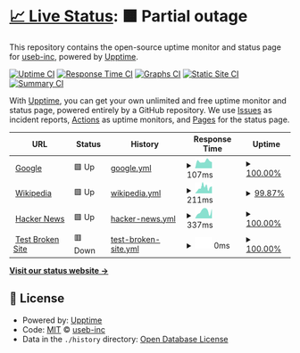 # [📈 Live Status](https://useb-inc.github.io/useb-api-upptime): <!--live status--> **🟧 Partial outage**

This repository contains the open-source uptime monitor and status page for [useb-inc](https://useb-inc.github.io/useb-api-upptime), powered by [Upptime](https://github.com/upptime/upptime).

[![Uptime CI](https://github.com/useb-inc/useb-api-upptime/workflows/Uptime%20CI/badge.svg)](https://github.com/useb-inc/useb-api-upptime/actions?query=workflow%3A%22Uptime+CI%22)
[![Response Time CI](https://github.com/useb-inc/useb-api-upptime/workflows/Response%20Time%20CI/badge.svg)](https://github.com/useb-inc/useb-api-upptime/actions?query=workflow%3A%22Response+Time+CI%22)
[![Graphs CI](https://github.com/useb-inc/useb-api-upptime/workflows/Graphs%20CI/badge.svg)](https://github.com/useb-inc/useb-api-upptime/actions?query=workflow%3A%22Graphs+CI%22)
[![Static Site CI](https://github.com/useb-inc/useb-api-upptime/workflows/Static%20Site%20CI/badge.svg)](https://github.com/useb-inc/useb-api-upptime/actions?query=workflow%3A%22Static+Site+CI%22)
[![Summary CI](https://github.com/useb-inc/useb-api-upptime/workflows/Summary%20CI/badge.svg)](https://github.com/useb-inc/useb-api-upptime/actions?query=workflow%3A%22Summary+CI%22)

With [Upptime](https://upptime.js.org), you can get your own unlimited and free uptime monitor and status page, powered entirely by a GitHub repository. We use [Issues](https://github.com/useb-inc/useb-api-upptime/issues) as incident reports, [Actions](https://github.com/useb-inc/useb-api-upptime/actions) as uptime monitors, and [Pages](https://useb-inc.github.io/useb-api-upptime) for the status page.

<!--start: status pages-->
<!-- This summary is generated by Upptime (https://github.com/upptime/upptime) -->
<!-- Do not edit this manually, your changes will be overwritten -->
<!-- prettier-ignore -->
| URL | Status | History | Response Time | Uptime |
| --- | ------ | ------- | ------------- | ------ |
| <img alt="" src="https://icons.duckduckgo.com/ip3/www.google.com.ico" height="13"> [Google](https://www.google.com) | 🟩 Up | [google.yml](https://github.com/useb-inc/useB-api-upptime/commits/HEAD/history/google.yml) | <details><summary><img alt="Response time graph" src="./graphs/google/response-time-week.png" height="20"> 107ms</summary><br><a href="https://useb-inc.github.io/useB-api-upptime/history/google"><img alt="Response time 96" src="https://img.shields.io/endpoint?url=https%3A%2F%2Fraw.githubusercontent.com%2Fuseb-inc%2FuseB-api-upptime%2FHEAD%2Fapi%2Fgoogle%2Fresponse-time.json"></a><br><a href="https://useb-inc.github.io/useB-api-upptime/history/google"><img alt="24-hour response time 242" src="https://img.shields.io/endpoint?url=https%3A%2F%2Fraw.githubusercontent.com%2Fuseb-inc%2FuseB-api-upptime%2FHEAD%2Fapi%2Fgoogle%2Fresponse-time-day.json"></a><br><a href="https://useb-inc.github.io/useB-api-upptime/history/google"><img alt="7-day response time 107" src="https://img.shields.io/endpoint?url=https%3A%2F%2Fraw.githubusercontent.com%2Fuseb-inc%2FuseB-api-upptime%2FHEAD%2Fapi%2Fgoogle%2Fresponse-time-week.json"></a><br><a href="https://useb-inc.github.io/useB-api-upptime/history/google"><img alt="30-day response time 91" src="https://img.shields.io/endpoint?url=https%3A%2F%2Fraw.githubusercontent.com%2Fuseb-inc%2FuseB-api-upptime%2FHEAD%2Fapi%2Fgoogle%2Fresponse-time-month.json"></a><br><a href="https://useb-inc.github.io/useB-api-upptime/history/google"><img alt="1-year response time 96" src="https://img.shields.io/endpoint?url=https%3A%2F%2Fraw.githubusercontent.com%2Fuseb-inc%2FuseB-api-upptime%2FHEAD%2Fapi%2Fgoogle%2Fresponse-time-year.json"></a></details> | <details><summary><a href="https://useb-inc.github.io/useB-api-upptime/history/google">100.00%</a></summary><a href="https://useb-inc.github.io/useB-api-upptime/history/google"><img alt="All-time uptime 100.00%" src="https://img.shields.io/endpoint?url=https%3A%2F%2Fraw.githubusercontent.com%2Fuseb-inc%2FuseB-api-upptime%2FHEAD%2Fapi%2Fgoogle%2Fuptime.json"></a><br><a href="https://useb-inc.github.io/useB-api-upptime/history/google"><img alt="24-hour uptime 100.00%" src="https://img.shields.io/endpoint?url=https%3A%2F%2Fraw.githubusercontent.com%2Fuseb-inc%2FuseB-api-upptime%2FHEAD%2Fapi%2Fgoogle%2Fuptime-day.json"></a><br><a href="https://useb-inc.github.io/useB-api-upptime/history/google"><img alt="7-day uptime 100.00%" src="https://img.shields.io/endpoint?url=https%3A%2F%2Fraw.githubusercontent.com%2Fuseb-inc%2FuseB-api-upptime%2FHEAD%2Fapi%2Fgoogle%2Fuptime-week.json"></a><br><a href="https://useb-inc.github.io/useB-api-upptime/history/google"><img alt="30-day uptime 100.00%" src="https://img.shields.io/endpoint?url=https%3A%2F%2Fraw.githubusercontent.com%2Fuseb-inc%2FuseB-api-upptime%2FHEAD%2Fapi%2Fgoogle%2Fuptime-month.json"></a><br><a href="https://useb-inc.github.io/useB-api-upptime/history/google"><img alt="1-year uptime 100.00%" src="https://img.shields.io/endpoint?url=https%3A%2F%2Fraw.githubusercontent.com%2Fuseb-inc%2FuseB-api-upptime%2FHEAD%2Fapi%2Fgoogle%2Fuptime-year.json"></a></details>
| <img alt="" src="https://icons.duckduckgo.com/ip3/en.wikipedia.org.ico" height="13"> [Wikipedia](https://en.wikipedia.org) | 🟩 Up | [wikipedia.yml](https://github.com/useb-inc/useB-api-upptime/commits/HEAD/history/wikipedia.yml) | <details><summary><img alt="Response time graph" src="./graphs/wikipedia/response-time-week.png" height="20"> 211ms</summary><br><a href="https://useb-inc.github.io/useB-api-upptime/history/wikipedia"><img alt="Response time 236" src="https://img.shields.io/endpoint?url=https%3A%2F%2Fraw.githubusercontent.com%2Fuseb-inc%2FuseB-api-upptime%2FHEAD%2Fapi%2Fwikipedia%2Fresponse-time.json"></a><br><a href="https://useb-inc.github.io/useB-api-upptime/history/wikipedia"><img alt="24-hour response time 130" src="https://img.shields.io/endpoint?url=https%3A%2F%2Fraw.githubusercontent.com%2Fuseb-inc%2FuseB-api-upptime%2FHEAD%2Fapi%2Fwikipedia%2Fresponse-time-day.json"></a><br><a href="https://useb-inc.github.io/useB-api-upptime/history/wikipedia"><img alt="7-day response time 211" src="https://img.shields.io/endpoint?url=https%3A%2F%2Fraw.githubusercontent.com%2Fuseb-inc%2FuseB-api-upptime%2FHEAD%2Fapi%2Fwikipedia%2Fresponse-time-week.json"></a><br><a href="https://useb-inc.github.io/useB-api-upptime/history/wikipedia"><img alt="30-day response time 294" src="https://img.shields.io/endpoint?url=https%3A%2F%2Fraw.githubusercontent.com%2Fuseb-inc%2FuseB-api-upptime%2FHEAD%2Fapi%2Fwikipedia%2Fresponse-time-month.json"></a><br><a href="https://useb-inc.github.io/useB-api-upptime/history/wikipedia"><img alt="1-year response time 236" src="https://img.shields.io/endpoint?url=https%3A%2F%2Fraw.githubusercontent.com%2Fuseb-inc%2FuseB-api-upptime%2FHEAD%2Fapi%2Fwikipedia%2Fresponse-time-year.json"></a></details> | <details><summary><a href="https://useb-inc.github.io/useB-api-upptime/history/wikipedia">99.87%</a></summary><a href="https://useb-inc.github.io/useB-api-upptime/history/wikipedia"><img alt="All-time uptime 100.00%" src="https://img.shields.io/endpoint?url=https%3A%2F%2Fraw.githubusercontent.com%2Fuseb-inc%2FuseB-api-upptime%2FHEAD%2Fapi%2Fwikipedia%2Fuptime.json"></a><br><a href="https://useb-inc.github.io/useB-api-upptime/history/wikipedia"><img alt="24-hour uptime 100.00%" src="https://img.shields.io/endpoint?url=https%3A%2F%2Fraw.githubusercontent.com%2Fuseb-inc%2FuseB-api-upptime%2FHEAD%2Fapi%2Fwikipedia%2Fuptime-day.json"></a><br><a href="https://useb-inc.github.io/useB-api-upptime/history/wikipedia"><img alt="7-day uptime 99.87%" src="https://img.shields.io/endpoint?url=https%3A%2F%2Fraw.githubusercontent.com%2Fuseb-inc%2FuseB-api-upptime%2FHEAD%2Fapi%2Fwikipedia%2Fuptime-week.json"></a><br><a href="https://useb-inc.github.io/useB-api-upptime/history/wikipedia"><img alt="30-day uptime 99.92%" src="https://img.shields.io/endpoint?url=https%3A%2F%2Fraw.githubusercontent.com%2Fuseb-inc%2FuseB-api-upptime%2FHEAD%2Fapi%2Fwikipedia%2Fuptime-month.json"></a><br><a href="https://useb-inc.github.io/useB-api-upptime/history/wikipedia"><img alt="1-year uptime 99.99%" src="https://img.shields.io/endpoint?url=https%3A%2F%2Fraw.githubusercontent.com%2Fuseb-inc%2FuseB-api-upptime%2FHEAD%2Fapi%2Fwikipedia%2Fuptime-year.json"></a></details>
| <img alt="" src="https://icons.duckduckgo.com/ip3/news.ycombinator.com.ico" height="13"> [Hacker News](https://news.ycombinator.com) | 🟩 Up | [hacker-news.yml](https://github.com/useb-inc/useB-api-upptime/commits/HEAD/history/hacker-news.yml) | <details><summary><img alt="Response time graph" src="./graphs/hacker-news/response-time-week.png" height="20"> 337ms</summary><br><a href="https://useb-inc.github.io/useB-api-upptime/history/hacker-news"><img alt="Response time 309" src="https://img.shields.io/endpoint?url=https%3A%2F%2Fraw.githubusercontent.com%2Fuseb-inc%2FuseB-api-upptime%2FHEAD%2Fapi%2Fhacker-news%2Fresponse-time.json"></a><br><a href="https://useb-inc.github.io/useB-api-upptime/history/hacker-news"><img alt="24-hour response time 325" src="https://img.shields.io/endpoint?url=https%3A%2F%2Fraw.githubusercontent.com%2Fuseb-inc%2FuseB-api-upptime%2FHEAD%2Fapi%2Fhacker-news%2Fresponse-time-day.json"></a><br><a href="https://useb-inc.github.io/useB-api-upptime/history/hacker-news"><img alt="7-day response time 337" src="https://img.shields.io/endpoint?url=https%3A%2F%2Fraw.githubusercontent.com%2Fuseb-inc%2FuseB-api-upptime%2FHEAD%2Fapi%2Fhacker-news%2Fresponse-time-week.json"></a><br><a href="https://useb-inc.github.io/useB-api-upptime/history/hacker-news"><img alt="30-day response time 309" src="https://img.shields.io/endpoint?url=https%3A%2F%2Fraw.githubusercontent.com%2Fuseb-inc%2FuseB-api-upptime%2FHEAD%2Fapi%2Fhacker-news%2Fresponse-time-month.json"></a><br><a href="https://useb-inc.github.io/useB-api-upptime/history/hacker-news"><img alt="1-year response time 309" src="https://img.shields.io/endpoint?url=https%3A%2F%2Fraw.githubusercontent.com%2Fuseb-inc%2FuseB-api-upptime%2FHEAD%2Fapi%2Fhacker-news%2Fresponse-time-year.json"></a></details> | <details><summary><a href="https://useb-inc.github.io/useB-api-upptime/history/hacker-news">100.00%</a></summary><a href="https://useb-inc.github.io/useB-api-upptime/history/hacker-news"><img alt="All-time uptime 100.00%" src="https://img.shields.io/endpoint?url=https%3A%2F%2Fraw.githubusercontent.com%2Fuseb-inc%2FuseB-api-upptime%2FHEAD%2Fapi%2Fhacker-news%2Fuptime.json"></a><br><a href="https://useb-inc.github.io/useB-api-upptime/history/hacker-news"><img alt="24-hour uptime 100.00%" src="https://img.shields.io/endpoint?url=https%3A%2F%2Fraw.githubusercontent.com%2Fuseb-inc%2FuseB-api-upptime%2FHEAD%2Fapi%2Fhacker-news%2Fuptime-day.json"></a><br><a href="https://useb-inc.github.io/useB-api-upptime/history/hacker-news"><img alt="7-day uptime 100.00%" src="https://img.shields.io/endpoint?url=https%3A%2F%2Fraw.githubusercontent.com%2Fuseb-inc%2FuseB-api-upptime%2FHEAD%2Fapi%2Fhacker-news%2Fuptime-week.json"></a><br><a href="https://useb-inc.github.io/useB-api-upptime/history/hacker-news"><img alt="30-day uptime 100.00%" src="https://img.shields.io/endpoint?url=https%3A%2F%2Fraw.githubusercontent.com%2Fuseb-inc%2FuseB-api-upptime%2FHEAD%2Fapi%2Fhacker-news%2Fuptime-month.json"></a><br><a href="https://useb-inc.github.io/useB-api-upptime/history/hacker-news"><img alt="1-year uptime 100.00%" src="https://img.shields.io/endpoint?url=https%3A%2F%2Fraw.githubusercontent.com%2Fuseb-inc%2FuseB-api-upptime%2FHEAD%2Fapi%2Fhacker-news%2Fuptime-year.json"></a></details>
| <img alt="" src="https://icons.duckduckgo.com/ip3/thissitedoesnotexist.koj.co.ico" height="13"> [Test Broken Site](https://thissitedoesnotexist.koj.co) | 🟥 Down | [test-broken-site.yml](https://github.com/useb-inc/useB-api-upptime/commits/HEAD/history/test-broken-site.yml) | <details><summary><img alt="Response time graph" src="./graphs/test-broken-site/response-time-week.png" height="20"> 0ms</summary><br><a href="https://useb-inc.github.io/useB-api-upptime/history/test-broken-site"><img alt="Response time 0" src="https://img.shields.io/endpoint?url=https%3A%2F%2Fraw.githubusercontent.com%2Fuseb-inc%2FuseB-api-upptime%2FHEAD%2Fapi%2Ftest-broken-site%2Fresponse-time.json"></a><br><a href="https://useb-inc.github.io/useB-api-upptime/history/test-broken-site"><img alt="24-hour response time 0" src="https://img.shields.io/endpoint?url=https%3A%2F%2Fraw.githubusercontent.com%2Fuseb-inc%2FuseB-api-upptime%2FHEAD%2Fapi%2Ftest-broken-site%2Fresponse-time-day.json"></a><br><a href="https://useb-inc.github.io/useB-api-upptime/history/test-broken-site"><img alt="7-day response time 0" src="https://img.shields.io/endpoint?url=https%3A%2F%2Fraw.githubusercontent.com%2Fuseb-inc%2FuseB-api-upptime%2FHEAD%2Fapi%2Ftest-broken-site%2Fresponse-time-week.json"></a><br><a href="https://useb-inc.github.io/useB-api-upptime/history/test-broken-site"><img alt="30-day response time 0" src="https://img.shields.io/endpoint?url=https%3A%2F%2Fraw.githubusercontent.com%2Fuseb-inc%2FuseB-api-upptime%2FHEAD%2Fapi%2Ftest-broken-site%2Fresponse-time-month.json"></a><br><a href="https://useb-inc.github.io/useB-api-upptime/history/test-broken-site"><img alt="1-year response time 0" src="https://img.shields.io/endpoint?url=https%3A%2F%2Fraw.githubusercontent.com%2Fuseb-inc%2FuseB-api-upptime%2FHEAD%2Fapi%2Ftest-broken-site%2Fresponse-time-year.json"></a></details> | <details><summary><a href="https://useb-inc.github.io/useB-api-upptime/history/test-broken-site">100.00%</a></summary><a href="https://useb-inc.github.io/useB-api-upptime/history/test-broken-site"><img alt="All-time uptime 100.00%" src="https://img.shields.io/endpoint?url=https%3A%2F%2Fraw.githubusercontent.com%2Fuseb-inc%2FuseB-api-upptime%2FHEAD%2Fapi%2Ftest-broken-site%2Fuptime.json"></a><br><a href="https://useb-inc.github.io/useB-api-upptime/history/test-broken-site"><img alt="24-hour uptime 100.00%" src="https://img.shields.io/endpoint?url=https%3A%2F%2Fraw.githubusercontent.com%2Fuseb-inc%2FuseB-api-upptime%2FHEAD%2Fapi%2Ftest-broken-site%2Fuptime-day.json"></a><br><a href="https://useb-inc.github.io/useB-api-upptime/history/test-broken-site"><img alt="7-day uptime 100.00%" src="https://img.shields.io/endpoint?url=https%3A%2F%2Fraw.githubusercontent.com%2Fuseb-inc%2FuseB-api-upptime%2FHEAD%2Fapi%2Ftest-broken-site%2Fuptime-week.json"></a><br><a href="https://useb-inc.github.io/useB-api-upptime/history/test-broken-site"><img alt="30-day uptime 100.00%" src="https://img.shields.io/endpoint?url=https%3A%2F%2Fraw.githubusercontent.com%2Fuseb-inc%2FuseB-api-upptime%2FHEAD%2Fapi%2Ftest-broken-site%2Fuptime-month.json"></a><br><a href="https://useb-inc.github.io/useB-api-upptime/history/test-broken-site"><img alt="1-year uptime 100.00%" src="https://img.shields.io/endpoint?url=https%3A%2F%2Fraw.githubusercontent.com%2Fuseb-inc%2FuseB-api-upptime%2FHEAD%2Fapi%2Ftest-broken-site%2Fuptime-year.json"></a></details>

<!--end: status pages-->

[**Visit our status website →**](https://useb-inc.github.io/useb-api-upptime)

## 📄 License

- Powered by: [Upptime](https://github.com/upptime/upptime)
- Code: [MIT](./LICENSE) © [useb-inc](https://useb-inc.github.io/useb-api-upptime)
- Data in the `./history` directory: [Open Database License](https://opendatacommons.org/licenses/odbl/1-0/)
